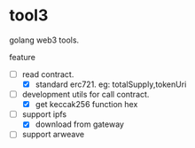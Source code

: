 # tool3

golang web3 tools.

feature
- [ ] read contract.
  - [x] standard erc721. eg: totalSupply,tokenUri 
- [ ] development utils for call contract.
    - [x] get keccak256 function hex
- [ ] support ipfs
    - [x] download from gateway
- [ ] support arweave